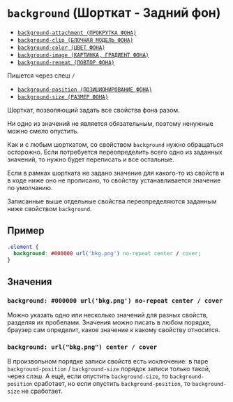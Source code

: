 # `background` (Шорткат - Задний фон)

- [`background-attachment (ПРОКРУТКА ФОНА)`](./background-attachment.md)
- [`background-clip (БЛОЧНАЯ МОДЕЛЬ ФОНА)`](./background-clip.md)
- [`background-color (ЦВЕТ ФОНА)`](./background-color.md)
- [`background-image (КАРТИНКА, ГРАДИЕНТ ФОНА)`](./background-image.md)
- [`background-repeat (ПОВТОР ФОНА)`](./background-repeat.md)

Пишется через слеш `/`

- [`background-position (ПОЗИЦИОНИРОВАНИЕ ФОНА)`](./background-position.md)
- [`background-size (РАЗМЕР ФОНА)`](./background-size.md)

Шорткат, позволяющий задать все свойства фона разом.

Ни одно из значений не является обязательным, поэтому ненужные можно смело опустить.

Как и с любым шорткатом, со свойством `background` нужно обращаться осторожно. Если потребуется переопределить всего одно из заданных значений, то нужно будет переписать и все остальные.

Если в рамках шортката не задано значение для какого-то из свойств и в коде ниже оно не прописано, то свойству устанавливается значение по умолчанию.

Записанные выше отдельные свойства переопределяются заданным ниже свойством `background`.

## Пример

```css
.element {
  background: #000000 url('bkg.png') no-repeat center / cover;
}
```

## Значения

### `background: #000000 url('bkg.png') no-repeat center / cover`

Можно указать одно или несколько значений для разных свойств, разделяя их пробелами. Значения можно писать в любом порядке, браузер сам определит, какое значение к какому свойству относится.

### `background: url("bkg.png") center / cover`

В произвольном порядке записи свойств есть исключение: в паре `background-position` / `background-size` порядок записи только такой, через слэш. А ещё, если опустить `background-size`, то `background-position` сработает, но если опустить `background-position`, то `background-size` не сработает.
